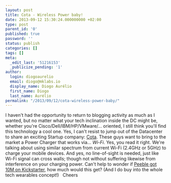 ```yaml
---
layout: post
title: Cota - Wireless Power baby!
date: 2013-09-12 15:30:24.000000000 +02:00
type: post
parent_id: '0'
published: true
password: ''
status: publish
categories: []
tags: []
meta:
  _edit_last: '51216153'
  _publicize_pending: '1'
author:
  login: diogoaurelio
  email: diogo@mklabs.io
  display_name: Diogo Aurélio
  first_name: Diogo
  last_name: Aurélio
permalink: "/2013/09/12/cota-wireless-power-baby/"
---
```

I haven't had the opportunity to return to blogging activity as much as I wanted, but no matter what your tech inclination inside the DC might be, whether you're Cisco/Dell/IBM/HP/VMware/... oriented, I still think you'll find this technology a cool one. Yes, I can't resist to jump out of the Datacenter to share an exciting Startup company: <a href="http://techcrunch.com/2013/09/09/cota-by-ossia-wireless-power/" target="_blank">Cota</a>.
These guys want to bring to the market a Power Charger that works via... <em>Wi-Fi</em>. Yes, you read it right. We're talking about using similar spectrum from current Wi-Fi (2.4GHz or 5GHz) to charge your mobile devices. And yes, no line-of-sight is needed, just like Wi-Fi signal can cross walls; though not without suffering likewise from interference on your charging power.
Can't help to wonder if <a href="http://www.kickstarter.com/projects/597507018/pebble-e-paper-watch-for-iphone-and-android" target="_blank">Peeble got 10M on Kickstarter</a>, how much would this get? (And I do buy into the whole tech wearables concept!)
&nbsp;
Cheers
